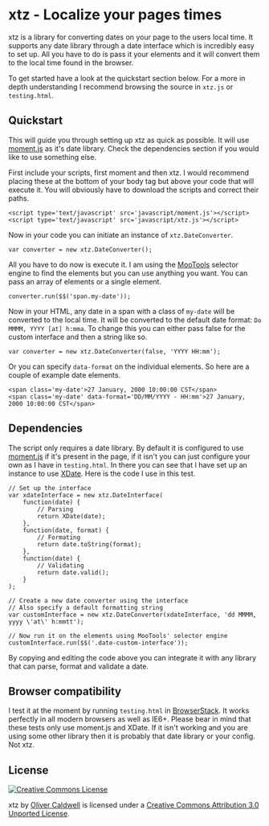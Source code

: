 # xtz - Localize your pages times

xtz is a library for converting dates on your page to the users local time. It supports any date library through a date interface which is incredibly easy to set up. All you have to do is pass it your elements and it will convert them to the local time found in the browser.

To get started have a look at the quickstart section below. For a more in depth understanding I recommend browsing the source in `xtz.js` or `testing.html`.

## Quickstart

This will guide you through setting up xtz as quick as possible. It will use [moment.js](http://momentjs.com/) as it's date library. Check the dependencies section if you would like to use something else.

First include your scripts, first moment and then xtz. I would recommend placing these at the bottom of your body tag but above your code that will execute it. You will obviously have to download the scripts and correct their paths.

    <script type='text/javascript' src='javascript/moment.js'></script>
    <script type='text/javascript' src='javascript/xtz.js'></script>

Now in your code you can initiate an instance of `xtz.DateConverter`.

    var converter = new xtz.DateConverter();

All you have to do now is execute it. I am using the [MooTools](http://mootools.net/) selector engine to find the elements but you can use anything you want. You can pass an array of elements or a single element.

    converter.run($$('span.my-date'));

Now in your HTML, any date in a span with a class of `my-date` will be converted to the local time. It will be converted to the default date format: `Do MMMM, YYYY [at] h:mma`. To change this you can either pass false for the custom interface and then a string like so.

    var converter = new xtz.DateConverter(false, 'YYYY HH:mm');

Or you can specify `data-format` on the individual elements. So here are a couple of example date elements.

    <span class='my-date'>27 January, 2000 10:00:00 CST</span>
    <span class='my-date' data-format='DD/MM/YYYY - HH:mm'>27 January, 2000 10:00:00 CST</span>

## Dependencies

The script only requires a date library. By default it is configured to use [moment.js](http://momentjs.com/) if it's present in the page, if it isn't you can just configure your own as I have in `testing.html`. In there you can see that I have set up an instance to use [XDate](http://arshaw.com/xdate/). Here is the code I use in this test.

    // Set up the interface
    var xdateInterface = new xtz.DateInterface(
        function(date) {
            // Parsing
            return XDate(date);
        },
        function(date, format) {
            // Formating
            return date.toString(format);
        },
        function(date) {
            // Validating
            return date.valid();
        }
    );
    
    // Create a new date converter using the interface
    // Also specify a default formatting string
    var customInterface = new xtz.DateConverter(xdateInterface, 'dd MMMM, yyyy \'at\' h:mmtt');
    
    // Now run it on the elements using MooTools' selector engine
    customInterface.run($$('.date-custom-interface'));

By copying and editing the code above you can integrate it with any library that can parse, format and validate a date.

## Browser compatibility

I test it at the moment by running `testing.html` in [BrowserStack](http://www.browserstack.com). It works perfectly in all modern browsers as well as IE6+. Please bear in mind that these tests only use moment.js and XDate. If it isn't working and you are using some other library then it is probably that date library or your config. Not xtz.

## License

[![Creative Commons License](http://i.creativecommons.org/l/by/3.0/88x31.png)](http://creativecommons.org/licenses/by/3.0/)

xtz by [Oliver Caldwell](http://oli.me.uk) is licensed under a [Creative Commons Attribution 3.0 Unported License](http://creativecommons.org/licenses/by/3.0/).